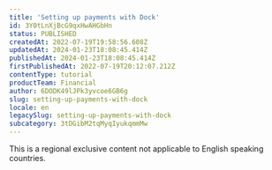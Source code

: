 ```yaml
---
title: 'Setting up payments with Dock'
id: 3Y0tLnXjBcG9qxHwAHGbHn
status: PUBLISHED
createdAt: 2022-07-19T19:58:56.608Z
updatedAt: 2024-01-23T18:08:45.414Z
publishedAt: 2024-01-23T18:08:45.414Z
firstPublishedAt: 2022-07-19T20:12:07.212Z
contentType: tutorial
productTeam: Financial
author: 6DODK49lJPk3yvcoe6GB6g
slug: setting-up-payments-with-dock
locale: en
legacySlug: setting-up-payments-with-dock
subcategory: 3tDGibM2tqMyqIyukqmmMw
---
```


<div class="alert alert-warning" role="alert">This is a regional exclusive content not applicable to English speaking countries.</div>
